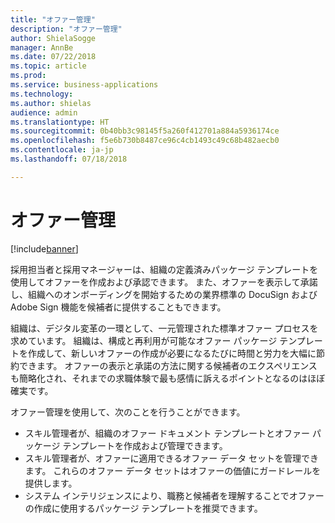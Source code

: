 ```yaml
---
title: "オファー管理"
description: "オファー管理"
author: ShielaSogge
manager: AnnBe
ms.date: 07/22/2018
ms.topic: article
ms.prod: 
ms.service: business-applications
ms.technology: 
ms.author: shielas
audience: admin
ms.translationtype: HT
ms.sourcegitcommit: 0b40bb3c98145f5a260f412701a884a5936174ce
ms.openlocfilehash: f5e6b730b8487ce96c4cb1493c49c68b482aecb0
ms.contentlocale: ja-jp
ms.lasthandoff: 07/18/2018

---
```


# <a name="offer-management"></a>オファー管理

[!include[banner](../../../includes/banner.md)]


採用担当者と採用マネージャーは、組織の定義済みパッケージ テンプレートを使用してオファーを作成および承認できます。 また、オファーを表示して承諾し、組織へのオンボーディングを開始するための業界標準の DocuSign および Adobe Sign 機能を候補者に提供することもできます。

組織は、デジタル変革の一環として、一元管理された標準オファー プロセスを求めています。 組織は、構成と再利用が可能なオファー パッケージ テンプレートを作成して、新しいオファーの作成が必要になるたびに時間と労力を大幅に節約できます。 オファーの表示と承諾の方法に関する候補者のエクスペリエンスも簡略化され、それまでの求職体験で最も感情に訴えるポイントとなるのはほぼ確実です。

オファー管理を使用して、次のことを行うことができます。

-   スキル管理者が、組織のオファー ドキュメント テンプレートとオファー パッケージ テンプレートを作成および管理できます。
-   スキル管理者が、オファーに適用できるオファー データ セットを管理できます。 これらのオファー データ セットはオファーの価値にガードレールを提供します。
-   システム インテリジェンスにより、職務と候補者を理解することでオファーの作成に使用するパッケージ テンプレートを推奨できます。

<!--
## Who uses this feature
These features are intended for Admins who can set up offer capabilities for
their organization, recruiters who are creating offers, offer approvers as well
as candidates viewing and accepting offers.
## License required
To use offer management capabilities, an Attract license is required.
## Availability
Cloud
## Regional availability
Global
-->

